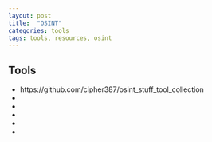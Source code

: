```yaml
---
layout: post
title:  "OSINT"
categories: tools
tags: tools, resources, osint
---
```


<H2>Tools</H2>
<ul>
<li>https://github.com/cipher387/osint_stuff_tool_collection</li>
<li></li>
<li></li>
<li></li>
<li></li>
<li></li>
</ul>

